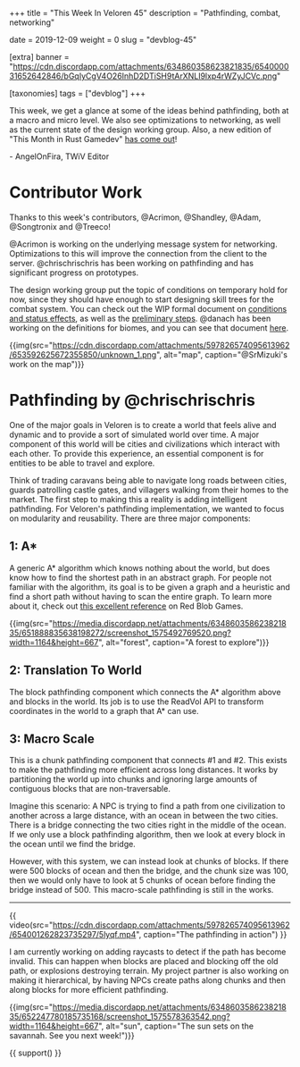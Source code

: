 +++
title = "This Week In Veloren 45"
description = "Pathfinding, combat, networking"

date = 2019-12-09
weight = 0
slug = "devblog-45"

[extra]
banner = "https://cdn.discordapp.com/attachments/634860358623821835/654000031652642846/bGqIyCgV4O26InhD2DTiSH9tArXNLI9lxp4rWZyJCVc.png"

[taxonomies]
tags = ["devblog"]
+++

This week, we get a glance at some of the ideas behind pathfinding, both at a macro and micro level. We also see optimizations to networking, as well as the current state of the design working group. Also, a new edition of "This Month in Rust Gamedev" [has come out](https://rust-gamedev.github.io/posts/newsletter-004/)!

\- AngelOnFira, TWiV Editor

# Contributor Work

Thanks to this week's contributors, @Acrimon, @Shandley, @Adam, @Songtronix and @Treeco!

@Acrimon is working on the underlying message system for networking. Optimizations to this will improve the connection from the client to the server. @chrischrischris has been working on pathfinding and has significant progress on prototypes.

The design working group put the topic of conditions on temporary hold for now, since they should have enough to start designing skill trees for the combat system. You can check out the WIP formal document on [conditions and status effects](https://docs.google.com/document/d/1i0Jum79ju0-kpeuJ7d4hH2jK1eBrGvgHjGNerW4O0Wc/edit?usp=drivesdk), as well as the [preliminary steps](https://docs.google.com/document/d/1g4ajHENiCp140fxIct2neoej6l_kbIwDoe2F9AIORKw/edit?usp=drivesdk). @danach has been working on the definitions for biomes, and you can see that document [here](https://docs.google.com/document/d/1wANqUszd3tz_syqNPBnA7_4J1sB79TFtbkWegZkihOA/edit).

{{img(src="https://cdn.discordapp.com/attachments/597826574095613962/653592625672355850/unknown_1.png", alt="map", caption="@SrMizuki's work on the map")}}

# Pathfinding by @chrischrischris

One of the major goals in Veloren is to create a world that feels alive and dynamic and to provide a sort of simulated world over time. A major component of this world will be cities and civilizations which interact with each other. To provide this experience, an essential component is for entities to be able to travel and explore.

Think of trading caravans being able to navigate long roads between cities, guards patrolling castle gates, and villagers walking from their homes to the market. The first step to making this a reality is adding intelligent pathfinding. For Veloren's pathfinding implementation, we wanted to focus on modularity and reusability. There are three major components:

## 1: A*

A generic A* algorithm which knows nothing about the world, but does know how to find the shortest path in an abstract graph. For people not familiar with the algorithm, its goal is to be given a graph and a heuristic and find a short path without having to scan the entire graph. To learn more about it, check out [this excellent reference](https://www.redblobgames.com/pathfinding/a-star/introduction.html) on Red Blob Games.

{{img(src="https://media.discordapp.net/attachments/634860358623821835/651888835638198272/screenshot_1575492769520.png?width=1164&height=667", alt="forest", caption="A forest to explore")}}

## 2: Translation To World

The block pathfinding component which connects the A* algorithm above and blocks in the world. Its job is to use the ReadVol API to transform coordinates in the world to a graph that A* can use.

## 3: Macro Scale

This is a chunk pathfinding component that connects #1 and #2. This exists to make the pathfinding more efficient across long distances. It works by partitioning the world up into chunks and ignoring large amounts of contiguous blocks that are non-traversable.

Imagine this scenario: A NPC is trying to find a path from one civilization to another across a large distance, with an ocean in between the two cities. There is a bridge connecting the two cities right in the middle of the ocean. If we only use a block pathfinding algorithm, then we look at every block in the ocean until we find the bridge.

However, with this system, we can instead look at chunks of blocks. If there were 500 blocks of ocean and then the bridge, and the chunk size was 100, then we would only have to look at 5 chunks of ocean before finding the bridge instead of 500. This macro-scale pathfinding is still in the works.

<hr>

{{ video(src="https://cdn.discordapp.com/attachments/597826574095613962/654001262823735297/5lyqf.mp4", caption="The pathfinding in action") }}

I am currently working on adding raycasts to detect if the path has become invalid. This can happen when blocks are placed and blocking off the old path, or explosions destroying terrain. My project partner is also working on making it hierarchical, by having NPCs create paths along chunks and then along blocks for more efficient pathfinding.

{{img(src="https://media.discordapp.net/attachments/634860358623821835/652247780185735168/screenshot_1575578363542.png?width=1164&height=667", alt="sun", caption="The sun sets on the savannah. See you next week!")}}

{{ support() }}
